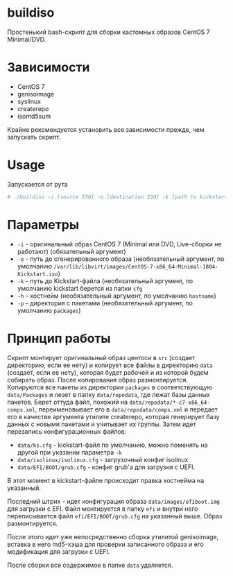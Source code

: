 # buildiso
Простенький bash-скрипт для сборки кастомных образов CentOS 7 Minimal/DVD.
# Зависимости
- CentOS 7
- genisoimage
- syslinux
- createrepo
- isomd5sum

Крайне рекомендуется установить все зависимости прежде, чем запускать скрипт.

# Usage
Запускается от рута
```sh
# ./buildiso -i [source ISO] -o [destination ISO] -k [path to kickstart] -h [hostname]
```

# Параметры
- `-i` - оригинальный образ CentOS 7 (Minimal или DVD, Live-сборки не работают) (обязательный аргумент)
- `-o` - путь до сгенерированного образа (необязательный аргумент, по умолчанию `/var/lib/libvirt/images/CentOS-7-x86_64-Minimal-1804-Kickstart.iso`)
- `-k` - путь до Kickstart-файла (необязательный аргумент, по умолчанию kickstart берется из папки `cfg`
- `-h` - хостнейм (необязательный аргумент, по умолчанию `hostname`)
- `-p` - директория с пакетами (необязательный аргумент, по умолчанию `packages`)

# Принцип работы
Скрипт монтирует оригинальный образ центоси в `src` (создает директорию, если ее нету) и копирует все файлы в директорию `data` (создает, если ее нету), которая будет рабочей и из которой будем собирать образ. После копирования образ размонтируется.
Копируются все пакеты из директории `packages` в соответствующую `data/Packages` и лезет в папку `data/repodata`, где лежат базы данных пакетов. Берет оттуда файл, похожий на `data/repodata/*-c7-x86_64-comps.xml`, переименовывает его в `data/repodata/comps.xml` и передает его в качестве аргумента утилите createrepo, которая генерирует базу данных с новыми пакетами и учитывает их группы.
Затем идет перезапись конфигурационных файлов:
- `data/ks.cfg` - kickstart-файл по умолчанию, можно поменять на другой при указании параметра `-k`
- `data/isolinux/isolinux.cfg` - загрузочный конфиг isolinux
- `data/EFI/BOOT/grub.cfg` - конфиг grub'а для загрузки с UEFI.

В этот момент в kickstart-файле происходит правка хостнейма на указанный.

Последний штрих - идет конфигурация образа `data/images/efiboot.img` для загрузки с EFI. Файл монтируется в папку `efi` и внутри него переписывается файл `efi/EFI/BOOT/grub.cfg` на указанный выше. Образ размонтируется.

После этого идет уже непосредственно сборка утилитой genisoimage, вставка в него md5-хэша для проверки записанного образа и его модификация для загрузки с UEFI.

После сборки все содержимое в папке `data` удаляется.
